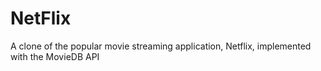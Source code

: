 # NetFlix
A clone of the popular movie streaming application, Netflix, implemented with the MovieDB API
